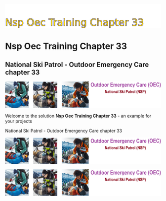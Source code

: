 ![Image image_filename](solution_sign.png)
    
# Nsp Oec Training Chapter 33 

## National Ski Patrol - Outdoor Emergency Care chapter 33

    
![Solution](code.png)

    
Welcome to the solution **Nsp Oec Training Chapter 33** - an example for your projects

National Ski Patrol - Outdoor Emergency Care chapter 33

![Solution](code.png)

    
![Solution](code.png)

    